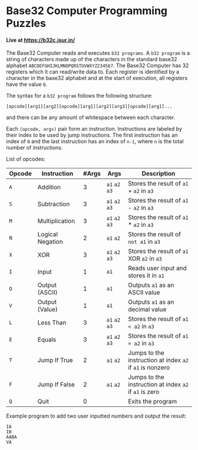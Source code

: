 # Base32 Computer Programming Puzzles

#### Live at https://b32c.jsur.in/

The Base32 Computer reads and executes `b32 programs`. A `b32 program` is a string of characters made up of the characters in the standard base32 alphabet `ABCDEFGHIJKLMNOPQRSTUVWXYZ234567`. The Base32 Computer has 32 registers which it can read/write data to. Each register is identified by a character in the base32 alphabet and at the start of execution, all registers have the value `0`.

The syntax for a `b32 program` follows the following structure:

```
[opcode][arg1][arg2][opcode][arg1][arg2][arg3][opcode][arg1]...
```

and there can be any amount of whitespace between each character.

Each `(opcode, args)` pair form an instruction. Instructions are labeled by their index to be used by jump instructions. The first instruction has an index of `0` and the last instruction has an index of `n-1`, where `n` is the total number of instructions.

List of opcodes:

|Opcode|Instruction|#Args|Args|Description|
|---|---|---|---|---|
|`A`|Addition|3|`a1` `a2` `a3`| Stores the result of `a1` + `a2` in `a3` |
|`S`|Subtraction|3|`a1` `a2` `a3`| Stores the result of `a1` - `a2` in `a3` |
|`M`|Multiplication|3|`a1` `a2` `a3`| Stores the result of `a1` * `a2` in `a3` |
|`N`|Logical Negation|2|`a1` `a2`| Stores the result of `not a1` in `a3` |
|`X`|XOR|3|`a1` `a2` `a3`| Stores the result of `a1` XOR `a2` in `a3` |
|`I`|Input|1|`a1`| Reads user input and stores it in `a1` |
|`O`|Output (ASCII)|1|`a1`| Outputs `a1` as an ASCII value |
|`V`|Output (Value)|1|`a1`| Outputs `a1` as an decimal value |
|`L`|Less Than|3|`a1` `a2` `a3`| Stores the result of `a1 < a2` in `a3` |
|`E`|Equals|3|`a1` `a2` `a3`| Stores the result of `a1 = a2` in `a3` |
|`T`|Jump If True|2|`a1` `a2`| Jumps to the instruction at index `a2` if `a1` is nonzero |
|`F`|Jump If False|2|`a1` `a2`| Jumps to the instruction at index `a2` if `a1` is zero |
|`Q`|Quit|0|| Exits the program|

Example program to add two user inputted numbers and output the result:

```
IA
IB
AABA
VA
```
